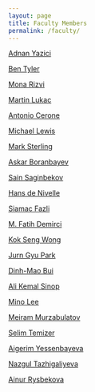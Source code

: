 ```yaml
---
layout: page
title: Faculty Members
permalink: /faculty/
---
```


[Adnan Yazici](/faculty/yazici)

[Ben Tyler](/faculty/tyler)

[Mona Rizvi](/faculty/rizvi) 

[Martin Lukac](/faculty/lukac) 

[Antonio Cerone](/faculty/cerone) 

[Michael Lewis](/faculty/lewis) 

[Mark Sterling](/faculty/sterling) 

[Askar Boranbayev](/faculty/boranbayev) 

[Sain Saginbekov](/faculty/saginbekov)

[Hans de Nivelle](/faculty/nivelle)

[Siamac Fazli](/faculty/fazli)

[M. Fatih Demirci](/faculty/demirci)

[Kok Seng Wong](/faculty/wong)

[Jurn Gyu Park](/faculty/park)

[Dinh-Mao Bui](/faculty/bui)

[Ali Kemal Sinop](/faculty/sinop)

[Mino Lee](/faculty/lee)

[Meiram Murzabulatov](/faculty/murzabulatov)

[Selim Temizer](/faculty/temizer)

[Aigerim Yessenbayeva](/faculty/yessen)

[Nazgul Tazhigaliyeva](/faculty/tazhigaliyeva)

[Ainur Rysbekova](/faculty/rysbekova)


<style>
.content {
    display: none;
}
</style>
<script>
$(".header").click(function () {

    $header = $(this);
    //getting the next element
    $content = $header.next();
    //open up the content needed - toggle the slide- if visible, slide up, if not slidedown.
    $content.slideToggle(500, function () {
        //execute this after slideToggle is done
        //change text of header based on visibility of content div
        $header.text(function () {
            //change text based on condition
            return $content.is(":visible") ? $header.text().substr(0, $header.text().length-6)+"[-]   " : $header.text().substr(0, $header.text().length-6)+"[+]   ";
        });
    });

});
</script>
